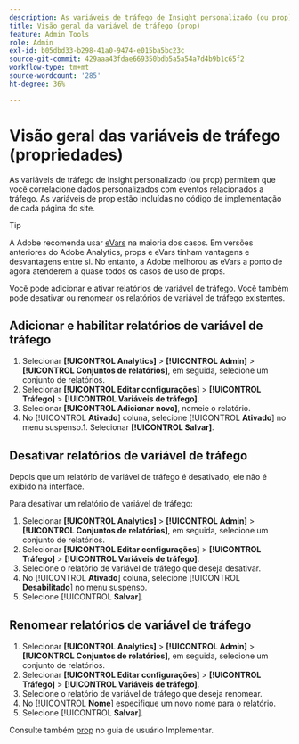 ```yaml
---
description: As variáveis de tráfego de Insight personalizado (ou prop) permitem que você correlacione dados personalizados com eventos relacionados a tráfego. As variáveis de prop estão incluídas no código de implementação de cada página do site.
title: Visão geral da variável de tráfego (prop)
feature: Admin Tools
role: Admin
exl-id: b05dbd33-b298-41a0-9474-e015ba5bc23c
source-git-commit: 429aaa43fdae669350bdb5a5a54a7d4b9b1c65f2
workflow-type: tm+mt
source-wordcount: '285'
ht-degree: 36%

---
```


# Visão geral das variáveis de tráfego (propriedades)

As variáveis de tráfego de Insight personalizado (ou prop) permitem que você correlacione dados personalizados com eventos relacionados a tráfego. As variáveis de prop estão incluídas no código de implementação de cada página do site.

>[!TIP]
>
>A Adobe recomenda usar [eVars](/help/implement/vars/page-vars/evar.md) na maioria dos casos. Em versões anteriores do Adobe Analytics, props e eVars tinham vantagens e desvantagens entre si. No entanto, a Adobe melhorou as eVars a ponto de agora atenderem a quase todos os casos de uso de props.

Você pode adicionar e ativar relatórios de variável de tráfego. Você também pode desativar ou renomear os relatórios de variável de tráfego existentes.

## Adicionar e habilitar relatórios de variável de tráfego

1. Selecionar **[!UICONTROL Analytics]** > **[!UICONTROL Admin]** > **[!UICONTROL Conjuntos de relatórios]**, em seguida, selecione um conjunto de relatórios.
1. Selecionar **[!UICONTROL Editar configurações]** > **[!UICONTROL Tráfego]** > **[!UICONTROL Variáveis de tráfego]**.
1. Selecionar **[!UICONTROL Adicionar novo]**, nomeie o relatório.
1. No [!UICONTROL **Ativado**] coluna, selecione [!UICONTROL **Ativado**] no menu suspenso.1. Selecionar **[!UICONTROL Salvar]**.

## Desativar relatórios de variável de tráfego

Depois que um relatório de variável de tráfego é desativado, ele não é exibido na interface.

Para desativar um relatório de variável de tráfego:

1. Selecionar **[!UICONTROL Analytics]** > **[!UICONTROL Admin]** > **[!UICONTROL Conjuntos de relatórios]**, em seguida, selecione um conjunto de relatórios.
1. Selecionar **[!UICONTROL Editar configurações]** > **[!UICONTROL Tráfego]** > **[!UICONTROL Variáveis de tráfego]**.
1. Selecione o relatório de variável de tráfego que deseja desativar.
1. No [!UICONTROL **Ativado**] coluna, selecione [!UICONTROL **Desabilitado**] no menu suspenso.
1. Selecione [!UICONTROL **Salvar**].

## Renomear relatórios de variável de tráfego

1. Selecionar **[!UICONTROL Analytics]** > **[!UICONTROL Admin]** > **[!UICONTROL Conjuntos de relatórios]**, em seguida, selecione um conjunto de relatórios.
1. Selecionar **[!UICONTROL Editar configurações]** > **[!UICONTROL Tráfego]** > **[!UICONTROL Variáveis de tráfego]**.
1. Selecione o relatório de variável de tráfego que deseja renomear.
1. No [!UICONTROL **Nome**] especifique um novo nome para o relatório.
1. Selecione [!UICONTROL **Salvar**].

Consulte também [prop](/help/implement/vars/page-vars/prop.md) no guia de usuário Implementar.

